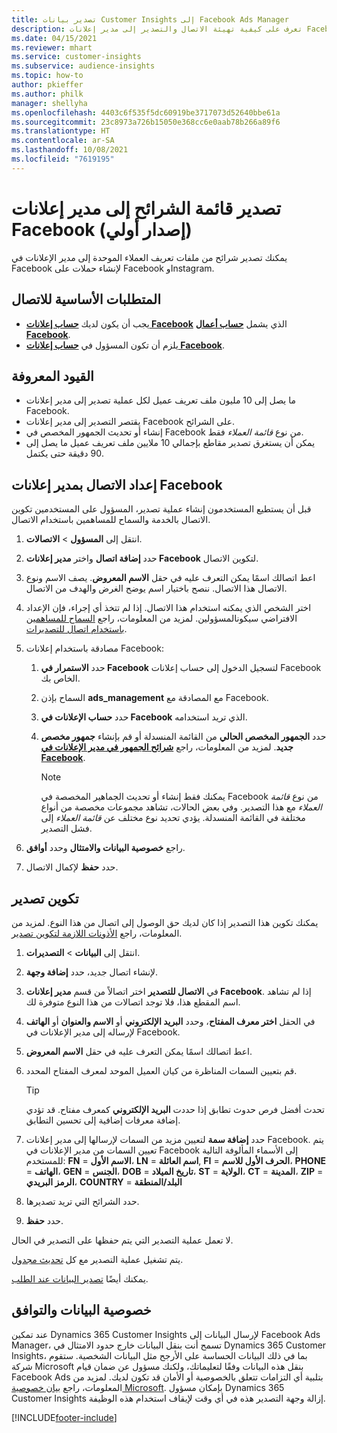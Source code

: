 ```yaml
---
title: تصدير بيانات Customer Insights إلى Facebook Ads Manager
description: تعرف على كيفية تهيئة الاتصال والتصدير إلى مدير إعلانات Facebook.
ms.date: 04/15/2021
ms.reviewer: mhart
ms.service: customer-insights
ms.subservice: audience-insights
ms.topic: how-to
author: pkieffer
ms.author: philk
manager: shellyha
ms.openlocfilehash: 4403c6f535f5dc60919be3717073d52640bbe61a
ms.sourcegitcommit: 23c8973a726b15050e368cc6e0aab78b266a89f6
ms.translationtype: HT
ms.contentlocale: ar-SA
ms.lasthandoff: 10/08/2021
ms.locfileid: "7619195"
---
```

# <a name="export-segments-list-to-facebook-ads-manager-preview"></a>تصدير قائمة الشرائح إلى مدير إعلانات Facebook (إصدار أولي)

يمكنك تصدير شرائح من ملفات تعريف العملاء الموحدة إلى مدير الإعلانات في Facebook لإنشاء حملات على Facebook وInstagram.

## <a name="prerequisites-for-connection"></a>المتطلبات الأساسية للاتصال

- يجب أن يكون لديك [**حساب إعلانات Facebook**](https://www.facebook.com/business/learn/lessons/step-by-step-ads-manager-account) الذي يشمل [**حساب أعمال Facebook**](https://business.facebook.com/).
- يلزم أن تكون المسؤول في [**حساب إعلانات Facebook**](https://www.facebook.com/business/learn/lessons/step-by-step-ads-manager-account).

## <a name="known-limitations"></a>القيود المعروفة

- ما يصل إلى 10 مليون ملف تعريف عميل لكل عملية تصدير إلى مدير إعلانات Facebook.
- يقتصر التصدير إلى مدير إعلانات Facebook على الشرائح.
- إنشاء أو تحديث الجمهور المخصص في Facebook من نوع *قائمة العملاء* فقط.
- يمكن أن يستغرق تصدير مقاطع بإجمالي 10 ملايين ملف تعريف عميل ما يصل إلى 90 دقيقة حتى يكتمل.

## <a name="set-up-connection-to-facebook-ads-manager"></a>إعداد الاتصال بمدير إعلانات Facebook

قبل أن يستطيع المستخدمون إنشاء عملية تصدير، المسؤول على المستخدمين تكوين الاتصال بالخدمة والسماح للمساهمين باستخدام الاتصال.

1. انتقل إلى **المسؤول** > **الاتصالات**.

1. حدد **إضافة اتصال** واختر **مدير إعلانات Facebook** لتكوين الاتصال.

1. اعط اتصالك اسمًا يمكن التعرف عليه في حقل **الاسم المعروض**. يصف الاسم ونوع الاتصال هذا الاتصال. ننصح باختيار اسم يوضح الغرض والهدف من الاتصال.

1. اختر الشخص الذي يمكنه استخدام هذا الاتصال. إذا لم تتخذ أي إجراء، فإن الإعداد الافتراضي سيكونالمسؤولين. لمزيد من المعلومات، راجع [السماح للمساهمين باستخدام اتصال للتصديرات](connections.md#allow-contributors-to-use-a-connection-for-exports).

1. مصادقة باستخدام إعلانات Facebook: 

   1. حدد **الاستمرار في Facebook** لتسجيل الدخول إلى حساب إعلانات Facebook الخاص بك.

   1. السماح بإذن **ads_management** مع المصادقة مع Facebook.

   1. حدد **حساب الإعلانات في Facebook** الذي تريد استخدامه.

   1. حدد **الجمهور المخصص الحالي** من القائمة المنسدلة أو قم بإنشاء **جمهور مخصص جديد**. لمزيد من المعلومات، راجع [**شرائح الجمهور في مدير الإعلانات في Facebook**](https://www.facebook.com/business/help/744354708981227?id=2469097953376494).
      > [!NOTE]
      > يمكنك فقط إنشاء أو تحديث الجماهير المخصصة في Facebook من نوع *قائمة العملاء* مع هذا التصدير. وفي بعض الحالات، تشاهد مجموعات مخصصة من أنواع مختلفة في القائمة المنسدلة. يؤدي تحديد نوع مختلف عن *قائمة العملاء* إلى فشل التصدير. 

1. راجع **خصوصية البيانات والامتثال** وحدد **أوافق**.

1. حدد **حفظ** لإكمال الاتصال.

## <a name="configure-an-export"></a>تكوين تصدير

يمكنك تكوين هذا التصدير إذا كان لديك حق الوصول إلى اتصال من هذا النوع. لمزيد من المعلومات، راجع [الأذونات اللازمة لتكوين تصدير](export-destinations.md#set-up-a-new-export).

1. انتقل إلى **البيانات** > **التصديرات**.

1. لإنشاء اتصال جديد، حدد **إضافة وجهة**. 

1. في **الاتصال للتصدير** اختر اتصالاً من قسم **مدير إعلانات Facebook**. إذا لم تشاهد اسم المقطع هذا، فلا توجد اتصالات من هذا النوع متوفرة لك.

1. في الحقل **اختر معرف المفتاح**، وحدد **البريد الإلكتروني** أو **الاسم والعنوان** أو **الهاتف** لإرساله إلى مدير الإعلانات في Facebook. 

1. اعط اتصالك اسمًا يمكن التعرف عليه في حقل **الاسم المعروض**.

1. قم بتعيين السمات المناظرة من كيان العميل الموحد لمعرف المفتاح المحدد.
   > [!TIP]
   > تحدث أفضل فرص حدوث تطابق إذا حددت **البريد الإلكتروني** كمعرف مفتاح. قد تؤدي إضافة معرفات إضافية إلى تحسين التطابق.

1. حدد **إضافة سمة** لتعيين مزيد من السمات لإرسالها إلى مدير إعلانات Facebook. يتم تعيين السمات من مدير الإعلانات في Facebook إلى الأسماء المألوفة التالية للمستخدم: **FN** = **الاسم الأول**، **LN** = **اسم العائلة**, **FI** = **الحرف الأول للاسم**، **PHONE** = **الهاتف**، **GEN** = **الجنس**، **DOB** = **تاريخ الميلاد**، **ST** = **الولاية**، **CT** = **المدينة**، **ZIP** = **الرمز البريدي**، **COUNTRY** = **البلد/المنطقة**

1. حدد الشرائح التي تريد تصديرها.

1. حدد **حفظ**.

لا تعمل عملية التصدير التي يتم حفظها على التصدير في الحال.

يتم تشغيل عملية التصدير مع كل [تحديث مجدول](system.md#schedule-tab). 

يمكنك أيضًا [تصدير البيانات عند الطلب](export-destinations.md#run-exports-on-demand). 

## <a name="data-privacy-and-compliance"></a>خصوصية البيانات والتوافق

عند تمكين Dynamics 365 Customer Insights لإرسال البيانات إلى  Facebook Ads Manager، تسمح أنت بنقل البيانات خارج حدود الامتثال في Dynamics 365 Customer Insights، بما في ذلك البيانات الحساسة على الأرجح مثل البيانات الشخصية. ستقوم شركة Microsoft بنقل هذه البيانات وفقًا لتعليماتك، ولكنك مسؤول عن ضمان قيام Facebook Ads بتلبية أي التزامات تتعلق بالخصوصية أو الأمان قد تكون لديك. لمزيد من المعلومات، راجع [بيان خصوصية Microsoft](https://go.microsoft.com/fwlink/?linkid=396732).
بإمكان مسؤول Dynamics 365 Customer Insights إزالة وجهة التصدير هذه في أي وقت لإيقاف استخدام هذه الوظيفة.


[!INCLUDE[footer-include](../includes/footer-banner.md)]
